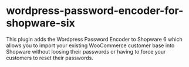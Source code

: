 # wordpress-password-encoder-for-shopware-six
This plugin adds the Wordpress Password Encoder to Shopware 6 which allows you to import your existing WooCommerce customer base into Shopware without loosing their passwords or having to force your customers to reset their passwords.
